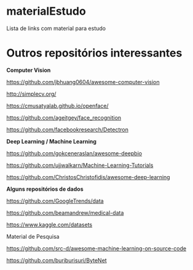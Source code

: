 # materialEstudo
Lista de links com material para estudo

# Outros repositórios interessantes
**Computer Vision**

https://github.com/jbhuang0604/awesome-computer-vision

http://simplecv.org/

https://cmusatyalab.github.io/openface/

https://github.com/ageitgey/face_recognition

https://github.com/facebookresearch/Detectron


**Deep Learning / Machine Learning**

https://github.com/gokceneraslan/awesome-deepbio

https://github.com/ujjwalkarn/Machine-Learning-Tutorials

https://github.com/ChristosChristofidis/awesome-deep-learning


**Alguns repositórios de dados**

https://github.com/GoogleTrends/data

https://github.com/beamandrew/medical-data

https://www.kaggle.com/datasets


Material de Pesquisa

https://github.com/src-d/awesome-machine-learning-on-source-code

https://github.com/buriburisuri/ByteNet

